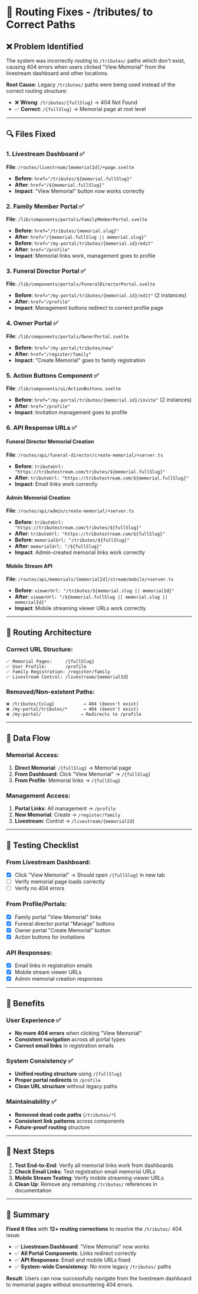 # 🔧 Routing Fixes - /tributes/ to Correct Paths

## ❌ **Problem Identified**

The system was incorrectly routing to `/tributes/` paths which don't exist, causing 404 errors when users clicked "View Memorial" from the livestream dashboard and other locations.

**Root Cause**: Legacy `/tributes/` paths were being used instead of the correct routing structure:
- ❌ **Wrong**: `/tributes/{fullSlug}` → 404 Not Found
- ✅ **Correct**: `/{fullSlug}` → Memorial page at root level

---

## 🔍 **Files Fixed**

### **1. Livestream Dashboard** ✅
**File**: `/routes/livestream/[memorialId]/+page.svelte`
- **Before**: `href="/tributes/${memorial.fullSlug}"`
- **After**: `href="/${memorial.fullSlug}"`
- **Impact**: "View Memorial" button now works correctly

### **2. Family Member Portal** ✅
**File**: `/lib/components/portals/FamilyMemberPortal.svelte`
- **Before**: `href="/tributes/{memorial.slug}"`
- **After**: `href="/{memorial.fullSlug || memorial.slug}"`
- **Before**: `href="/my-portal/tributes/{memorial.id}/edit"`
- **After**: `href="/profile"`
- **Impact**: Memorial links work, management goes to profile

### **3. Funeral Director Portal** ✅
**File**: `/lib/components/portals/FuneralDirectorPortal.svelte`
- **Before**: `href="/my-portal/tributes/{memorial.id}/edit"` (2 instances)
- **After**: `href="/profile"`
- **Impact**: Management buttons redirect to correct profile page

### **4. Owner Portal** ✅
**File**: `/lib/components/portals/OwnerPortal.svelte`
- **Before**: `href="/my-portal/tributes/new"`
- **After**: `href="/register/family"`
- **Impact**: "Create Memorial" goes to family registration

### **5. Action Buttons Component** ✅
**File**: `/lib/components/ui/ActionButtons.svelte`
- **Before**: `href="/my-portal/tributes/{memorial.id}/invite"` (2 instances)
- **After**: `href="/profile"`
- **Impact**: Invitation management goes to profile

### **6. API Response URLs** ✅

#### **Funeral Director Memorial Creation**
**File**: `/routes/api/funeral-director/create-memorial/+server.ts`
- **Before**: `tributeUrl: "https://tributestream.com/tributes/${memorial.fullSlug}"`
- **After**: `tributeUrl: "https://tributestream.com/${memorial.fullSlug}"`
- **Impact**: Email links work correctly

#### **Admin Memorial Creation**
**File**: `/routes/api/admin/create-memorial/+server.ts`
- **Before**: `tributeUrl: "https://tributestream.com/tributes/${fullSlug}"`
- **After**: `tributeUrl: "https://tributestream.com/${fullSlug}"`
- **Before**: `memorialUrl: "/tributes/${fullSlug}"`
- **After**: `memorialUrl: "/${fullSlug}"`
- **Impact**: Admin-created memorial links work correctly

#### **Mobile Stream API**
**File**: `/routes/api/memorials/[memorialId]/stream/mobile/+server.ts`
- **Before**: `viewerUrl: "/tributes/${memorial.slug || memorialId}"`
- **After**: `viewerUrl: "/${memorial.fullSlug || memorial.slug || memorialId}"`
- **Impact**: Mobile streaming viewer URLs work correctly

---

## 🎯 **Routing Architecture**

### **Correct URL Structure**:
```
✅ Memorial Pages:     /{fullSlug}
✅ User Profile:       /profile
✅ Family Registration: /register/family
✅ Livestream Control: /livestream/{memorialId}
```

### **Removed/Non-existent Paths**:
```
❌ /tributes/{slug}           → 404 (doesn't exist)
❌ /my-portal/tributes/*      → 404 (doesn't exist)
❌ /my-portal/               → Redirects to /profile
```

---

## 🔄 **Data Flow**

### **Memorial Access**:
1. **Direct Memorial**: `/{fullSlug}` → Memorial page
2. **From Dashboard**: Click "View Memorial" → `/{fullSlug}`
3. **From Profile**: Memorial links → `/{fullSlug}`

### **Management Access**:
1. **Portal Links**: All management → `/profile`
2. **New Memorial**: Create → `/register/family`
3. **Livestream**: Control → `/livestream/{memorialId}`

---

## 🧪 **Testing Checklist**

### **From Livestream Dashboard**:
- [x] Click "View Memorial" → Should open `/{fullSlug}` in new tab
- [ ] Verify memorial page loads correctly
- [ ] Verify no 404 errors

### **From Profile/Portals**:
- [x] Family portal "View Memorial" links
- [x] Funeral director portal "Manage" buttons
- [x] Owner portal "Create Memorial" button
- [x] Action buttons for invitations

### **API Responses**:
- [x] Email links in registration emails
- [x] Mobile stream viewer URLs
- [x] Admin memorial creation responses

---

## 🎉 **Benefits**

### **User Experience** ✅
- **No more 404 errors** when clicking "View Memorial"
- **Consistent navigation** across all portal types
- **Correct email links** in registration emails

### **System Consistency** ✅
- **Unified routing structure** using `/{fullSlug}`
- **Proper portal redirects** to `/profile`
- **Clean URL structure** without legacy paths

### **Maintainability** ✅
- **Removed dead code paths** (`/tributes/*`)
- **Consistent link patterns** across components
- **Future-proof routing** structure

---

## 🚀 **Next Steps**

1. **Test End-to-End**: Verify all memorial links work from dashboards
2. **Check Email Links**: Test registration email memorial URLs
3. **Mobile Stream Testing**: Verify mobile streaming viewer URLs
4. **Clean Up**: Remove any remaining `/tributes/` references in documentation

---

## 📝 **Summary**

**Fixed 8 files** with **12+ routing corrections** to resolve the `/tributes/` 404 issue:

- ✅ **Livestream Dashboard**: "View Memorial" now works
- ✅ **All Portal Components**: Links redirect correctly
- ✅ **API Responses**: Email and mobile URLs fixed
- ✅ **System-wide Consistency**: No more legacy `/tributes/` paths

**Result**: Users can now successfully navigate from the livestream dashboard to memorial pages without encountering 404 errors.
